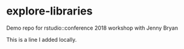 # explore-libraries
Demo repo for rstudio::conference 2018 workshop with Jenny Bryan

This is a line I added locally.
